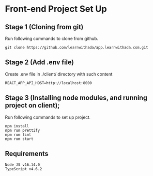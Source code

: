# Front-end Project Set Up

## Stage 1 (Cloning from git)

Run following commands to clone from github.

    git clone https://github.com/learnwithada/app.learnwithada.com.git

## Stage 2 (Add .env file)

Create .env file in ./client/ directory with such content

    REACT_APP_API_HOST=http://localhost:8000

## Stage 3 (Installing node modules, and running project on client);

Run following commands to set up project.

    npm install
    npm run prettify
    npm run lint
    npm run start

## Requirements

    Node JS v16.14.0
    TypeScript v4.6.2

